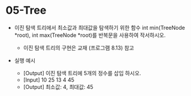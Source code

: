 # 05-Tree

- 이진 탐색 트리에서 최소값과 최대값을 탐색하기 위한 함수 int min(TreeNode *root), int max(TreeNode *root)를 반복문을 사용하여 작서하시오.
  * 이진 탐색 트리의 구현은 교재 (프로그램 8.13) 참고
  
- 실행 예시
  * [Output] 이진 탐색 트리에 5개의 정수를 삽입 하시오.
  * [Input] 10 25 13 4 45
  * [Output] 최소값: 4, 최대값: 45
